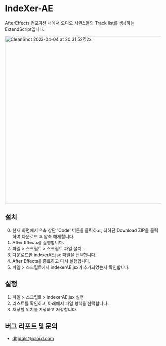 # IndeXer-AE
AfterEffects 컴포지션 내에서 오디오 시퀀스들의 Track list를 생성하는 ExtendScript입니다.

<img width="542" alt="CleanShot 2023-04-04 at 20 31 52@2x" src="https://user-images.githubusercontent.com/60502718/229778665-05f73900-ab39-42b8-822e-193916b9510a.png">

## 설치
0. 현재 화면에서 우측 상단 'Code' 버튼을 클릭하고, 최하단 Download ZIP을 클릭하여 다운로드 후 압축 해제합니다.
1. After Effects를 실행합니다.
2. 파일 > 스크립트 > 스크립트 파일 설치...
3. 다운로드한 indexerAE.jsx 파일을 선택합니다.
4. After Effects를 종료하고 다시 실행합니다.
5. 파일 > 스크립트에서 indexerAE.jsx가 추가되었는지 확인합니다.

## 실행
1. 파일 > 스크립트 > indexerAE.jsx 실행
2. 리스트를 확인하고, 아래에서 파일 형식을 선택합니다.
3. 저장할 위치를 지정하고 저장합니다.

## 버그 리포트 및 문의
- dltjdqls@icloud.com
